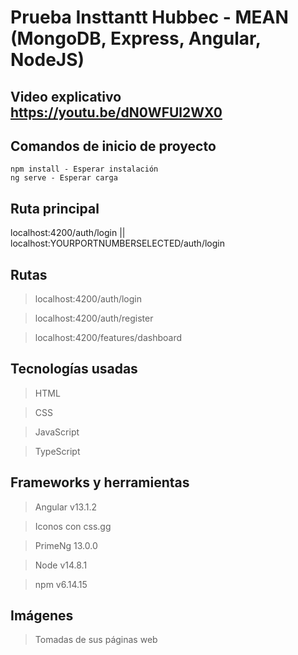 # Prueba Insttantt Hubbec - MEAN (MongoDB, Express, Angular, NodeJS)

## Video explicativo https://youtu.be/dN0WFUl2WX0

## Comandos de inicio de proyecto
    npm install - Esperar instalación
    ng serve - Esperar carga
    
## Ruta principal
  localhost:4200/auth/login || localhost:YOURPORTNUMBERSELECTED/auth/login

## Rutas
  >   localhost:4200/auth/login

  >   localhost:4200/auth/register

  >   localhost:4200/features/dashboard
  
## Tecnologías usadas
  >  HTML

  >  CSS

  >  JavaScript
  
  >  TypeScript
  
## Frameworks y herramientas
  >  Angular v13.1.2

  >  Iconos con css.gg
  
  >  PrimeNg 13.0.0

  >  Node v14.8.1
  
  >  npm v6.14.15

## Imágenes
  >  Tomadas de sus páginas web
  
